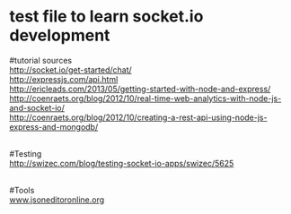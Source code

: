 # test file to learn socket.io development

#tutorial sources<br>
http://socket.io/get-started/chat/<br>
http://expressjs.com/api.html<br>
http://ericleads.com/2013/05/getting-started-with-node-and-express/<br>
http://coenraets.org/blog/2012/10/real-time-web-analytics-with-node-js-and-socket-io/<br>
http://coenraets.org/blog/2012/10/creating-a-rest-api-using-node-js-express-and-mongodb/<br><br>

#Testing<br>
http://swizec.com/blog/testing-socket-io-apps/swizec/5625<br><br>

#Tools<br>
www.jsoneditoronline.org
